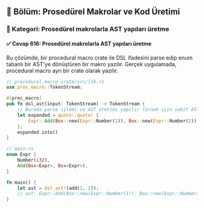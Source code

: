## 📘 Bölüm: Prosedürel Makrolar ve Kod Üretimi  
### 🔹 Kategori: Prosedürel makrolarla AST yapıları üretme  
#### ✅ Cevap 616: Prosedürel makrolarla AST yapıları üretme

Bu çözümde, bir procedural macro crate ile DSL ifadesini parse edip enum tabanlı bir AST'ye dönüştüren bir makro yazılır. Gerçek uygulamada, procedural macro ayrı bir crate olarak yazılır.

```rust
// procedural_macro_crate/src/lib.rs
use proc_macro::TokenStream;

#[proc_macro]
pub fn dsl_ast(input: TokenStream) -> TokenStream {
    // Burada parse işlemi ve AST üretimi yapılır (örnek için sabit AST döndürülüyor)
    let expanded = quote::quote! {
        Expr::Add(Box::new(Expr::Number(1)), Box::new(Expr::Number(2)))
    };
    expanded.into()
}

// main.rs
enum Expr {
    Number(i32),
    Add(Box<Expr>, Box<Expr>),
}

fn main() {
    let ast = dsl_ast!(add(1, 2));
    // ast: Expr::Add(Box::new(Expr::Number(1)), Box::new(Expr::Number(2)))
}
```
